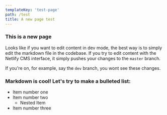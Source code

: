 ```yaml
---
templateKey: 'test-page'
path: /test
title: A new page test
---
```

### This is a new page
Looks like if you want to edit content in dev mode, the best way is to simply edit the markdown file in the codebase. If you try to edit content with the Netlify CMS interface, it simply pushes your changes to the `master` branch.

If you're on, for example, say the `dev` branch, you wont see these changes.

### Markdown is cool! Let's try to make a bulleted list:
- Item number one
- Item number two
  - Nested Item
- Item number three
